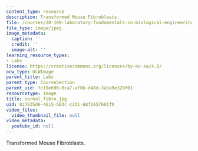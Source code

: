 ```yaml
---
content_type: resource
description: Transformed Mouse Fibroblasts.
file: /courses/20-109-laboratory-fundamentals-in-biological-engineering-fall-2007/827835d64615503cc2d168f2657601f9_normal_fibro.jpg
file_type: image/jpeg
image_metadata:
  caption: ''
  credit: ''
  image-alt: ''
learning_resource_types:
- Labs
license: https://creativecommons.org/licenses/by-nc-sa/4.0/
ocw_type: OCWImage
parent_title: Labs
parent_type: CourseSection
parent_uid: fc19e690-0ca7-af8b-d48d-3a5a9e329f01
resourcetype: Image
title: normal_fibro.jpg
uid: 827835d6-4615-503c-c2d1-68f2657601f9
video_files:
  video_thumbnail_file: null
video_metadata:
  youtube_id: null
---
```

Transformed Mouse Fibroblasts.